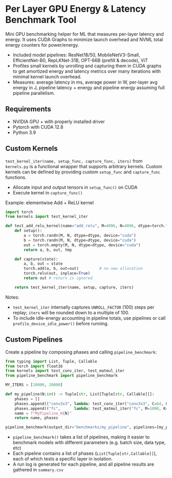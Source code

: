 # Per Layer GPU Energy & Latency Benchmark Tool

Mini GPU benchmarking helper for ML that measures per-layer latency and energy. It uses CUDA Graphs to minimize launch overhead and NVML total energy counters for power/energy.

- Included model pipelines: ResNet18/50, MobileNetV3-Small, EfficientNet-B0, RepLKNet-31B, OPT-66B (prefill & decode), ViT
- Profiles small kernels by unrolling and capturing them in CUDA graphs to get amortized energy and latency metrics over many iterations with minimal kernel launch overhead.
- Measures: average latency in ms, average power in W, per-layer avg energy in J, pipeline latency + energy and pipeline energy assuming full pipeline parallelism.

## Requirements

- NVIDIA GPU + with properly installed driver
- Pytorch with CUDA 12.8
- Python 3.9

## Custom Kernels

`test_kernel_iter(name, setup_func, capture_func, iters)` from `kernels.py` is a functional wrapper that supports arbitrary kernels. 
Custom kernels can be defined by providing custom `setup_func` and `capture_func` functions.

- Allocate input and output tensors in `setup_func()` on CUDA
- Execute kernel in `capture_func()`

Example: elementwise Add + ReLU kernel

```python
import torch
from kernels import test_kernel_iter

def test_add_relu_kernel(name="add_relu", M=4096, N=4096, dtype=torch.float16, iters=20000):
    def setup():
        a = torch.randn(M, N, dtype=dtype, device="cuda")
        b = torch.randn(M, N, dtype=dtype, device="cuda")
        out = torch.empty(M, N, dtype=dtype, device="cuda")
        return a, b, out, tmp

    def capture(state):
        a, b, out = state
        torch.add(a, b, out=out)         # no new allocation
        torch.relu(out, inplace=True)    
        return out # return is ignored

    return test_kernel_iter(name, setup, capture, iters)
```

Notes:
- `test_kernel_iter` internally captures `UNROLL_FACTOR` (100) steps per replay; `iters` will be rounded down to a multiple of 100.
- To include idle-energy accounting in pipeline totals, use pipelines or call `profile_device_idle_power()` before running.

## Custom Pipelines

Create a pipeline by composing phases and calling `pipeline_benchmark`:

```python
from typing import List, Tuple, Callable
from torch import float16
from kernels import test_conv_iter, test_matmul_iter
from pipeline_benchmark import pipeline_benchmark

MY_ITERS = [10000, 20000]

def my_pipeline(N:int) -> Tuple[str, List[Tuple[str, Callable]]]:
    phases = []
    phases.append(("conv3x3", lambda: test_conv_iter("conv3x3", C=64, G=1, M=64, N=N, P=56, Q=56, R=3, S=3, HS=1, WS=1, datatype=float16, iters=MY_ITERS[0])))
    phases.append(("fc",      lambda: test_matmul_iter("fc", M=1000, K=2048, N=N, datatype=float16, iters=MY_ITERS[1])))
    name = f"MyPipeline_N{N}"
    return name, phases

pipeline_benchmark(output_dir="benchmarks/my_pipeline", pipelines=[my_pipeline(1)], device_index=0)
```

- `pipeline_benchmark()` takes a list of pipelines, making it easier to benchmark models with different parameters (e.g. batch size, data type, etc)
- Each pipeline contains a list of phases (`List[Tuple[str,Callable]]`), each of which tests a specific layer in isolation.
- A run log is generated for each pipeline, and all pipeline results are gathered in `summary.csv`
